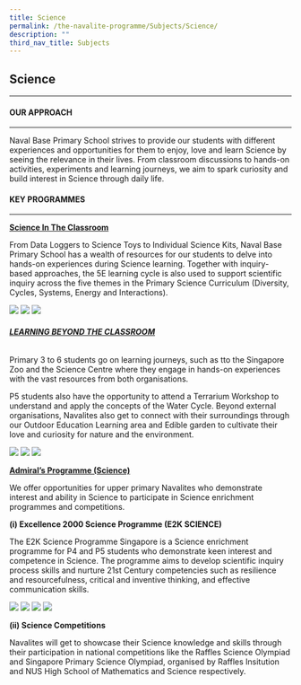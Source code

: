 ```yaml
---
title: Science
permalink: /the-navalite-programme/Subjects/Science/
description: ""
third_nav_title: Subjects
---
```

## Science
---
#### OUR APPROACH
------------

Naval Base Primary School strives to provide our students with different experiences and opportunities for them to enjoy, love and learn Science by seeing the relevance in their lives. From classroom discussions to hands-on activities, experiments and learning journeys, we aim to spark curiosity and build interest in Science through daily life.  

 
#### KEY PROGRAMMES
--------------

**<u>Science In The Classroom</u>**

From Data Loggers to Science Toys to Individual Science Kits, Naval Base Primary School has a wealth of resources for our students to delve into hands-on experiences during Science learning. Together with inquiry-based approaches, the 5E learning cycle is also used to support scientific inquiry across the five themes in the Primary Science Curriculum (Diversity, Cycles, Systems, Energy and Interactions).

![](/images/Science/Science%201.png)
![](/images/Science/Science%202.png)
![](/images/Science/Science%203.png)


###### **<U>LEARNING BEYOND THE CLASSROOM</U>**

Primary 3 to 6 students go on learning journeys, such as tto the Singapore Zoo and the Science Centre where they engage in hands-on experiences with the vast resources from both organisations. 

P5 students also have the opportunity to attend a Terrarium Workshop to understand and apply the concepts of the Water Cycle. Beyond external organisations, Navalites also get to connect with their surroundings through our Outdoor Education Learning area and Edible garden to cultivate their love and curiosity for nature and the environment.

![](/images/Science/Science%204.png)
![](/images/Science/Science%205.png)
![](/images/Science/Science%206.png)

**<u>Admiral’s Programme (Science)</u>**

We offer opportunities for upper primary Navalites who demonstrate interest and ability in Science to participate in Science enrichment programmes and competitions.

**(i) Excellence 2000 Science Programme (E2K SCIENCE)**

The E2K Science Programme Singapore is a Science enrichment programme for P4 and P5 students who demonstrate keen interest and competence in Science. The programme aims to develop scientific inquiry process skills and nurture 21st Century competencies such as resilience and resourcefulness, critical and inventive thinking, and effective communication skills.

![](/images/Science/Science%207.png)
![](/images/Science/Science%208.png)
![](/images/Science/Science%209.png)
![](/images/Science/Science%2010.png)

**(ii) Science Competitions**

Navalites will get to showcase their Science knowledge and skills through their participation in national competitions like the Raffles Science Olympiad and Singapore Primary Science Olympiad, organised by Raffles Insitution and NUS High School of Mathematics and Science respectively.